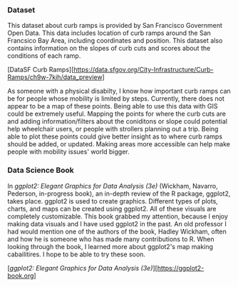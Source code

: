 
### Dataset
This dataset about curb ramps is provided by San Francisco Government Open Data. This data includes location of curb ramps around the San Francsico Bay Area, including coordinates and 
position. This dataset also contains information on the slopes of curb cuts and scores about the conditions of each ramp. 

[DataSF Curb Ramps][https://data.sfgov.org/City-Infrastructure/Curb-Ramps/ch9w-7kih/data_preview]

As someone with a physical disabilty, I know how important curb ramps can be for people whose mobility is limited by steps. Currently, there does not appear to be a map of these points.
Being able to use this data with GIS could be extremely useful. Mapping the points for where the curb cuts are and adding information/filters about the coniditons or slope could 
potential help wheelchair users, or people with strollers planning out a trip. Being able to plot these points could give better insight as to where curb ramps should be added, or updated.
Making areas more accessible can help make people with mobility issues' world bigger. 

### Data Science Book
In *ggplot2: Elegant Graphics for Data Analysis (3e)* (Wickham, Navarro, Pederson, in-progress book), an in-depth review of the R package, ggplot2, takes place. ggplot2 is used to create
graphics. Different types of plots, charts, and maps can be created using ggplot2. All of these visuals are completely customizable. This book grabbed my attention, because I enjoy making
data visuals and I have used ggplot2 in the past. An old professor I had would mention one of the authors of the book, Hadley Wickham, often and how he is someone who has made many 
contributions to R. When looking through the book, I learned more about ggplot2's map making cabailitires. I hope to be able to try these soon. 

[*ggplot2: Elegant Graphics for Data Analysis (3e)*][https://ggplot2-book.org]

